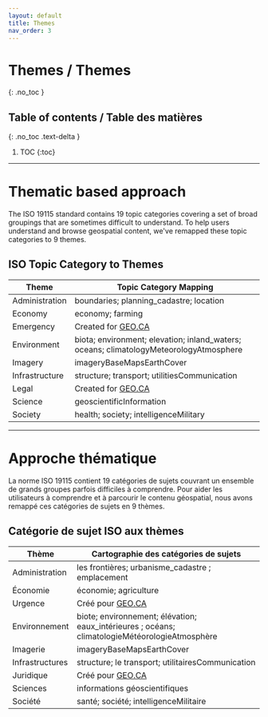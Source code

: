 ```yaml
---
layout: default
title: Themes
nav_order: 3
---
```


# Themes / Themes
{: .no_toc }

## Table of contents / Table des matières
{: .no_toc .text-delta }

1. TOC
{:toc}

---

# Thematic based approach

The ISO 19115 standard contains 19 topic categories covering a set of broad groupings that are sometimes difficult to understand. To help users understand and browse geospatial content, we've remapped these topic categories to 9 themes.

## ISO Topic Category to Themes

| Theme | Topic Category Mapping |
| --- | --- |
| Administration | boundaries; planning_cadastre; location |
| Economy | economy; farming |
| Emergency | Created for [GEO.CA](https://geo.ca/emergency/index.html) |
| Environment | biota; environment; elevation; inland_waters; oceans; climatologyMeteorologyAtmosphere |
| Imagery | imageryBaseMapsEarthCover |
| Infrastructure | structure; transport; utilitiesCommunication |
| Legal | Created for [GEO.CA](https://geo.ca/emergency/index.html) |
| Science | geoscientificInformation |
| Society | health; society; intelligenceMilitary |

---

# Approche thématique

La norme ISO 19115 contient 19 catégories de sujets couvrant un ensemble de grands groupes parfois difficiles à comprendre. Pour aider les utilisateurs à comprendre et à parcourir le contenu géospatial, nous avons remappé ces catégories de sujets en 9 thèmes.

## Catégorie de sujet ISO aux thèmes

| Thème | Cartographie des catégories de sujets |
| --- | --- |
| Administration | les frontières; urbanisme_cadastre ; emplacement |
| Économie | économie; agriculture |
| Urgence | Créé pour [GEO.CA](https://geo.ca/emergency/index.html) |
| Environnement | biote; environnement; élévation; eaux_intérieures ; océans; climatologieMétéorologieAtmosphère |
| Imagerie | imageryBaseMapsEarthCover |
| Infrastructures | structure; le transport; utilitairesCommunication |
| Juridique | Créé pour [GEO.CA](https://geo.ca/emergency/index.html) |
| Sciences | informations géoscientifiques |
| Société | santé; société; intelligenceMilitaire |

